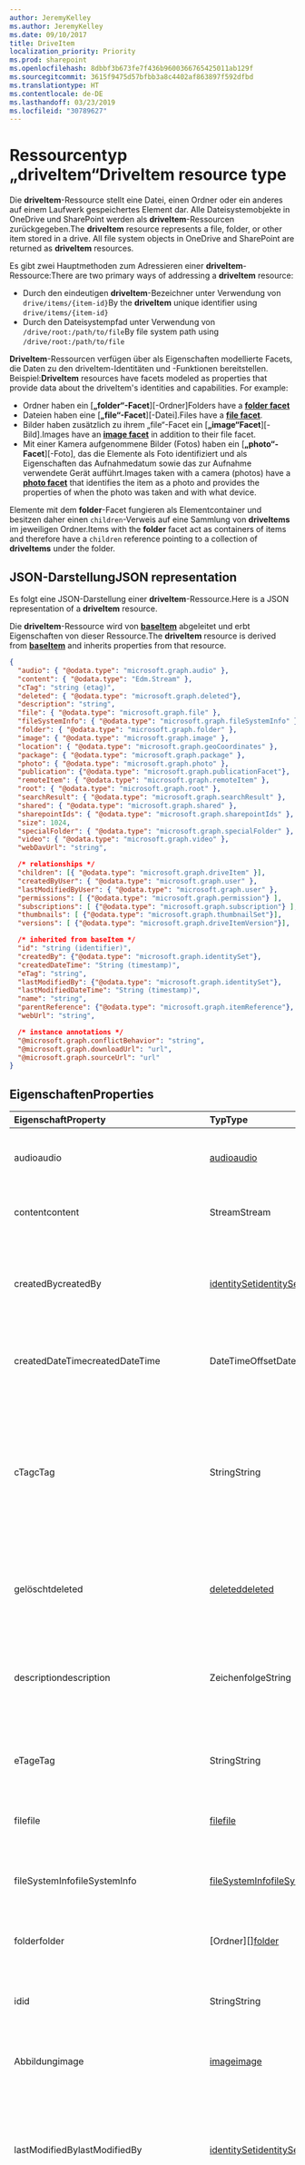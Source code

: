 ```yaml
---
author: JeremyKelley
ms.author: JeremyKelley
ms.date: 09/10/2017
title: DriveItem
localization_priority: Priority
ms.prod: sharepoint
ms.openlocfilehash: 8dbbf3b673fe7f436b9600366765425011ab129f
ms.sourcegitcommit: 3615f9475d57bfbb3a8c4402af863897f592dfbd
ms.translationtype: HT
ms.contentlocale: de-DE
ms.lasthandoff: 03/23/2019
ms.locfileid: "30789627"
---
```

# <a name="driveitem-resource-type"></a><span data-ttu-id="bbd3a-102">Ressourcentyp „driveItem“</span><span class="sxs-lookup"><span data-stu-id="bbd3a-102">DriveItem resource type</span></span>

<span data-ttu-id="bbd3a-p101">Die **driveItem**-Ressource stellt eine Datei, einen Ordner oder ein anderes auf einem Laufwerk gespeichertes Element dar. Alle Dateisystemobjekte in OneDrive und SharePoint werden als **driveItem**-Ressourcen zurückgegeben.</span><span class="sxs-lookup"><span data-stu-id="bbd3a-p101">The **driveItem** resource represents a file, folder, or other item stored in a drive. All file system objects in OneDrive and SharePoint are returned as **driveItem** resources.</span></span>

<span data-ttu-id="bbd3a-105">Es gibt zwei Hauptmethoden zum Adressieren einer **driveItem**-Ressource:</span><span class="sxs-lookup"><span data-stu-id="bbd3a-105">There are two primary ways of addressing a **driveItem** resource:</span></span>

* <span data-ttu-id="bbd3a-106">Durch den eindeutigen **driveItem**-Bezeichner unter Verwendung von `drive/items/{item-id}`</span><span class="sxs-lookup"><span data-stu-id="bbd3a-106">By the **driveItem** unique identifier using `drive/items/{item-id}`</span></span>
* <span data-ttu-id="bbd3a-107">Durch den Dateisystempfad unter Verwendung von `/drive/root:/path/to/file`</span><span class="sxs-lookup"><span data-stu-id="bbd3a-107">By file system path using `/drive/root:/path/to/file`</span></span>

<span data-ttu-id="bbd3a-p102">**DriveItem**-Ressourcen verfügen über als Eigenschaften modellierte Facets, die Daten zu den driveItem-Identitäten und -Funktionen bereitstellen. Beispiel:</span><span class="sxs-lookup"><span data-stu-id="bbd3a-p102">**DriveItem** resources have facets modeled as properties that provide data about the driveItem's identities and capabilities. For example:</span></span>

* <span data-ttu-id="bbd3a-110">Ordner haben ein [**„folder“-Facet**][-Ordner]</span><span class="sxs-lookup"><span data-stu-id="bbd3a-110">Folders have a [**folder facet**][folder]</span></span>
* <span data-ttu-id="bbd3a-111">Dateien haben eine [**„file“-Facet**][-Datei].</span><span class="sxs-lookup"><span data-stu-id="bbd3a-111">Files have a [**file facet**][file].</span></span>
* <span data-ttu-id="bbd3a-112">Bilder haben zusätzlich zu ihrem „file“-Facet ein [**„image“Facet**][-Bild].</span><span class="sxs-lookup"><span data-stu-id="bbd3a-112">Images have an [**image facet**][image] in addition to their file facet.</span></span>
* <span data-ttu-id="bbd3a-113">Mit einer Kamera aufgenommene Bilder (Fotos) haben ein [**„photo“-Facet**][-Foto], das die Elemente als Foto identifiziert und als Eigenschaften das Aufnahmedatum sowie das zur Aufnahme verwendete Gerät aufführt.</span><span class="sxs-lookup"><span data-stu-id="bbd3a-113">Images taken with a camera (photos) have a [**photo facet**][photo] that identifies the item as a photo and provides the properties of when the photo was taken and with what device.</span></span>

<span data-ttu-id="bbd3a-114">Elemente mit dem **folder**-Facet fungieren als Elementcontainer und besitzen daher einen `children`-Verweis auf eine Sammlung von **driveItems** im jeweiligen Ordner.</span><span class="sxs-lookup"><span data-stu-id="bbd3a-114">Items with the **folder** facet act as containers of items and therefore have a `children` reference pointing to a collection of **driveItems** under the folder.</span></span>

## <a name="json-representation"></a><span data-ttu-id="bbd3a-115">JSON-Darstellung</span><span class="sxs-lookup"><span data-stu-id="bbd3a-115">JSON representation</span></span>

<span data-ttu-id="bbd3a-116">Es folgt eine JSON-Darstellung einer **driveItem**-Ressource.</span><span class="sxs-lookup"><span data-stu-id="bbd3a-116">Here is a JSON representation of a **driveItem** resource.</span></span>

<span data-ttu-id="bbd3a-117">Die **driveItem**-Ressource wird von [**baseItem**][baseItem] abgeleitet und erbt Eigenschaften von dieser Ressource.</span><span class="sxs-lookup"><span data-stu-id="bbd3a-117">The **driveItem** resource is derived from [**baseItem**][baseItem] and inherits properties from that resource.</span></span>

<!-- { "blockType": "resource", "@type": "microsoft.graph.driveItem", "@type.aka": "oneDrive.item",
       "baseType": "microsoft.graph.baseItem",
       "optionalProperties": ["cTag", "children", "folder", "file", "image", "audio", "video",
       "location", "deleted", "specialFolder", "photo", "thumbnails", "searchResult", "remoteItem",
       "shared", "content", "@microsoft.graph.conflictBehavior", "@microsoft.graph.downloadUrl", "@content.sourceUrl",
       "sharepointIds"],
       "keyProperty": "id", "openType": true } -->

```json
{
  "audio": { "@odata.type": "microsoft.graph.audio" },
  "content": { "@odata.type": "Edm.Stream" },
  "cTag": "string (etag)",
  "deleted": { "@odata.type": "microsoft.graph.deleted"},
  "description": "string",
  "file": { "@odata.type": "microsoft.graph.file" },
  "fileSystemInfo": { "@odata.type": "microsoft.graph.fileSystemInfo" },
  "folder": { "@odata.type": "microsoft.graph.folder" },
  "image": { "@odata.type": "microsoft.graph.image" },
  "location": { "@odata.type": "microsoft.graph.geoCoordinates" },
  "package": { "@odata.type": "microsoft.graph.package" },
  "photo": { "@odata.type": "microsoft.graph.photo" },
  "publication": {"@odata.type": "microsoft.graph.publicationFacet"},
  "remoteItem": { "@odata.type": "microsoft.graph.remoteItem" },
  "root": { "@odata.type": "microsoft.graph.root" },
  "searchResult": { "@odata.type": "microsoft.graph.searchResult" },
  "shared": { "@odata.type": "microsoft.graph.shared" },
  "sharepointIds": { "@odata.type": "microsoft.graph.sharepointIds" },
  "size": 1024,
  "specialFolder": { "@odata.type": "microsoft.graph.specialFolder" },
  "video": { "@odata.type": "microsoft.graph.video" },
  "webDavUrl": "string",

  /* relationships */
  "children": [{ "@odata.type": "microsoft.graph.driveItem" }],
  "createdByUser": { "@odata.type": "microsoft.graph.user" },
  "lastModifiedByUser": { "@odata.type": "microsoft.graph.user" },
  "permissions": [ {"@odata.type": "microsoft.graph.permission"} ],
  "subscriptions": [ {"@odata.type": "microsoft.graph.subscription"} ],
  "thumbnails": [ {"@odata.type": "microsoft.graph.thumbnailSet"}],
  "versions": [ {"@odata.type": "microsoft.graph.driveItemVersion"}],

  /* inherited from baseItem */
  "id": "string (identifier)",
  "createdBy": {"@odata.type": "microsoft.graph.identitySet"},
  "createdDateTime": "String (timestamp)",
  "eTag": "string",
  "lastModifiedBy": {"@odata.type": "microsoft.graph.identitySet"},
  "lastModifiedDateTime": "String (timestamp)",
  "name": "string",
  "parentReference": {"@odata.type": "microsoft.graph.itemReference"},
  "webUrl": "string",

  /* instance annotations */
  "@microsoft.graph.conflictBehavior": "string",
  "@microsoft.graph.downloadUrl": "url",
  "@microsoft.graph.sourceUrl": "url"
}
```

## <a name="properties"></a><span data-ttu-id="bbd3a-118">Eigenschaften</span><span class="sxs-lookup"><span data-stu-id="bbd3a-118">Properties</span></span>

| <span data-ttu-id="bbd3a-119">Eigenschaft</span><span class="sxs-lookup"><span data-stu-id="bbd3a-119">Property</span></span>             | <span data-ttu-id="bbd3a-120">Typ</span><span class="sxs-lookup"><span data-stu-id="bbd3a-120">Type</span></span>               | <span data-ttu-id="bbd3a-121">Beschreibung</span><span class="sxs-lookup"><span data-stu-id="bbd3a-121">Description</span></span>
|:---------------------|:-------------------|:---------------------------------
| <span data-ttu-id="bbd3a-122">audio</span><span class="sxs-lookup"><span data-stu-id="bbd3a-122">audio</span></span>                | <span data-ttu-id="bbd3a-123">[audio][]</span><span class="sxs-lookup"><span data-stu-id="bbd3a-123">[audio][]</span></span>          | <span data-ttu-id="bbd3a-p103">Audiometadaten, wenn das Element eine Audiodatei ist. Schreibgeschützt.</span><span class="sxs-lookup"><span data-stu-id="bbd3a-p103">Audio metadata, if the item is an audio file. Read-only.</span></span>
| <span data-ttu-id="bbd3a-126">content</span><span class="sxs-lookup"><span data-stu-id="bbd3a-126">content</span></span>              | <span data-ttu-id="bbd3a-127">Stream</span><span class="sxs-lookup"><span data-stu-id="bbd3a-127">Stream</span></span>             | <span data-ttu-id="bbd3a-128">Der Inhaltsdatenstrom, wenn das Element eine Datei ist</span><span class="sxs-lookup"><span data-stu-id="bbd3a-128">The content stream, if the item represents a file.</span></span>
| <span data-ttu-id="bbd3a-129">createdBy</span><span class="sxs-lookup"><span data-stu-id="bbd3a-129">createdBy</span></span>            | <span data-ttu-id="bbd3a-130">[identitySet][]</span><span class="sxs-lookup"><span data-stu-id="bbd3a-130">[identitySet][]</span></span>    | <span data-ttu-id="bbd3a-p104">Die Identität des Benutzers, des Geräts und der Anwendung, von denen das Element erstellt wurde. Schreibgeschützt.</span><span class="sxs-lookup"><span data-stu-id="bbd3a-p104">Identity of the user, device, and application which created the item. Read-only.</span></span>
| <span data-ttu-id="bbd3a-133">createdDateTime</span><span class="sxs-lookup"><span data-stu-id="bbd3a-133">createdDateTime</span></span>      | <span data-ttu-id="bbd3a-134">DateTimeOffset</span><span class="sxs-lookup"><span data-stu-id="bbd3a-134">DateTimeOffset</span></span>     | <span data-ttu-id="bbd3a-p105">Datum und Uhrzeit der Elementerstellung. Schreibgeschützt.</span><span class="sxs-lookup"><span data-stu-id="bbd3a-p105">Date and time of item creation. Read-only.</span></span>
| <span data-ttu-id="bbd3a-137">cTag</span><span class="sxs-lookup"><span data-stu-id="bbd3a-137">cTag</span></span>                 | <span data-ttu-id="bbd3a-138">String</span><span class="sxs-lookup"><span data-stu-id="bbd3a-138">String</span></span>             | <span data-ttu-id="bbd3a-p106">Ein ETag für den Inhalt des Elements. Dieses ETag wird nicht geändert, wenn nur die Metadaten geändert werden. **Hinweis:** Diese Eigenschaft wird nicht zurückgegeben, wenn das Element ein Ordner ist. Schreibgeschützt.</span><span class="sxs-lookup"><span data-stu-id="bbd3a-p106">An eTag for the content of the item. This eTag is not changed if only the metadata is changed. **Note** This property is not returned if the item is a folder. Read-only.</span></span>
| <span data-ttu-id="bbd3a-143">gelöscht</span><span class="sxs-lookup"><span data-stu-id="bbd3a-143">deleted</span></span>              | <span data-ttu-id="bbd3a-144">[deleted][]</span><span class="sxs-lookup"><span data-stu-id="bbd3a-144">[deleted][]</span></span>        | <span data-ttu-id="bbd3a-p107">Informationen zum „gelöscht“-Zustand des Elements. Schreibgeschützt.</span><span class="sxs-lookup"><span data-stu-id="bbd3a-p107">Information about the deleted state of the item. Read-only.</span></span>
| <span data-ttu-id="bbd3a-147">description</span><span class="sxs-lookup"><span data-stu-id="bbd3a-147">description</span></span>          | <span data-ttu-id="bbd3a-148">Zeichenfolge</span><span class="sxs-lookup"><span data-stu-id="bbd3a-148">String</span></span>             | <span data-ttu-id="bbd3a-p108">Stellt eine für den Benutzer sichtbare Beschreibung des Elements bereit. Lese-/Schreibzugriff. Nur auf OneDrive Personal</span><span class="sxs-lookup"><span data-stu-id="bbd3a-p108">Provides a user-visible description of the item. Read-write. Only on OneDrive Personal</span></span>
| <span data-ttu-id="bbd3a-152">eTag</span><span class="sxs-lookup"><span data-stu-id="bbd3a-152">eTag</span></span>                 | <span data-ttu-id="bbd3a-153">String</span><span class="sxs-lookup"><span data-stu-id="bbd3a-153">String</span></span>             | <span data-ttu-id="bbd3a-p109">ETag des gesamten Elements (Metadaten + Inhalt). Schreibgeschützt.</span><span class="sxs-lookup"><span data-stu-id="bbd3a-p109">eTag for the entire item (metadata + content). Read-only.</span></span>
| <span data-ttu-id="bbd3a-156">file</span><span class="sxs-lookup"><span data-stu-id="bbd3a-156">file</span></span>                 | <span data-ttu-id="bbd3a-157">[file][]</span><span class="sxs-lookup"><span data-stu-id="bbd3a-157">[file][]</span></span>           | <span data-ttu-id="bbd3a-p110">Dateimetadaten, wenn das Element eine Datei ist. Schreibgeschützt.</span><span class="sxs-lookup"><span data-stu-id="bbd3a-p110">File metadata, if the item is a file. Read-only.</span></span>
| <span data-ttu-id="bbd3a-160">fileSystemInfo</span><span class="sxs-lookup"><span data-stu-id="bbd3a-160">fileSystemInfo</span></span>       | <span data-ttu-id="bbd3a-161">[fileSystemInfo][]</span><span class="sxs-lookup"><span data-stu-id="bbd3a-161">[fileSystemInfo][]</span></span> | <span data-ttu-id="bbd3a-p111">Informationen zum Dateisystem des Clients. Lese-/Schreibzugriff.</span><span class="sxs-lookup"><span data-stu-id="bbd3a-p111">File system information on client. Read-write.</span></span>
| <span data-ttu-id="bbd3a-164">folder</span><span class="sxs-lookup"><span data-stu-id="bbd3a-164">folder</span></span>               | <span data-ttu-id="bbd3a-165">[Ordner][]</span><span class="sxs-lookup"><span data-stu-id="bbd3a-165">[folder][]</span></span>         | <span data-ttu-id="bbd3a-p112">Ordnermetadaten, wenn das Element ein Ordner ist. Schreibgeschützt.</span><span class="sxs-lookup"><span data-stu-id="bbd3a-p112">Folder metadata, if the item is a folder. Read-only.</span></span>
| <span data-ttu-id="bbd3a-168">id</span><span class="sxs-lookup"><span data-stu-id="bbd3a-168">id</span></span>                   | <span data-ttu-id="bbd3a-169">String</span><span class="sxs-lookup"><span data-stu-id="bbd3a-169">String</span></span>             | <span data-ttu-id="bbd3a-p113">Der eindeutige Bezeichner des Elements im Laufwerk. Schreibgeschützt.</span><span class="sxs-lookup"><span data-stu-id="bbd3a-p113">The unique identifier of the item within the Drive. Read-only.</span></span>
| <span data-ttu-id="bbd3a-172">Abbildung</span><span class="sxs-lookup"><span data-stu-id="bbd3a-172">image</span></span>                | <span data-ttu-id="bbd3a-173">[image][]</span><span class="sxs-lookup"><span data-stu-id="bbd3a-173">[image][]</span></span>          | <span data-ttu-id="bbd3a-p114">Bildmetadaten, wenn das Element ein Bild ist. Schreibgeschützt.</span><span class="sxs-lookup"><span data-stu-id="bbd3a-p114">Image metadata, if the item is an image. Read-only.</span></span>
| <span data-ttu-id="bbd3a-176">lastModifiedBy</span><span class="sxs-lookup"><span data-stu-id="bbd3a-176">lastModifiedBy</span></span>       | <span data-ttu-id="bbd3a-177">[identitySet][]</span><span class="sxs-lookup"><span data-stu-id="bbd3a-177">[identitySet][]</span></span>    | <span data-ttu-id="bbd3a-p115">Die Identität des Benutzers, des Geräts und der Anwendung, von denen das Element zuletzt geändert wurde. Schreibgeschützt.</span><span class="sxs-lookup"><span data-stu-id="bbd3a-p115">Identity of the user, device, and application which last modified the item. Read-only.</span></span>
| <span data-ttu-id="bbd3a-180">lastModifiedDateTime</span><span class="sxs-lookup"><span data-stu-id="bbd3a-180">lastModifiedDateTime</span></span> | <span data-ttu-id="bbd3a-181">DateTimeOffset</span><span class="sxs-lookup"><span data-stu-id="bbd3a-181">DateTimeOffset</span></span>     | <span data-ttu-id="bbd3a-p116">Datum und Uhrzeit der letzten Änderung des Elements. Schreibgeschützt.</span><span class="sxs-lookup"><span data-stu-id="bbd3a-p116">Date and time the item was last modified. Read-only.</span></span>
| <span data-ttu-id="bbd3a-184">location</span><span class="sxs-lookup"><span data-stu-id="bbd3a-184">location</span></span>             | <span data-ttu-id="bbd3a-185">[geoCoordinates][]</span><span class="sxs-lookup"><span data-stu-id="bbd3a-185">[geoCoordinates][]</span></span> | <span data-ttu-id="bbd3a-p117">Standortmetadaten, sofern das Element Standortdaten aufweist. Schreibgeschützt.</span><span class="sxs-lookup"><span data-stu-id="bbd3a-p117">Location metadata, if the item has location data. Read-only.</span></span>
| <span data-ttu-id="bbd3a-188">name</span><span class="sxs-lookup"><span data-stu-id="bbd3a-188">name</span></span>                 | <span data-ttu-id="bbd3a-189">String</span><span class="sxs-lookup"><span data-stu-id="bbd3a-189">String</span></span>             | <span data-ttu-id="bbd3a-p118">Der Name des Elements (Dateiname und Erweiterung). Lese-/Schreibzugriff.</span><span class="sxs-lookup"><span data-stu-id="bbd3a-p118">The name of the item (filename and extension). Read-write.</span></span>
| <span data-ttu-id="bbd3a-192">package</span><span class="sxs-lookup"><span data-stu-id="bbd3a-192">package</span></span>              | <span data-ttu-id="bbd3a-193">[package][]</span><span class="sxs-lookup"><span data-stu-id="bbd3a-193">[package][]</span></span>        | <span data-ttu-id="bbd3a-p119">Zeigt wenn vorhanden an, dass das Element ein Paket ist statt eines Ordners oder einer Datei. Pakete werden in einigen Kontexten wie Dateien, in anderen Kontexten wie Ordner behandelt. Schreibgeschützt.</span><span class="sxs-lookup"><span data-stu-id="bbd3a-p119">If present, indicates that this item is a package instead of a folder or file. Packages are treated like files in some contexts and folders in others. Read-only.</span></span>
| <span data-ttu-id="bbd3a-197">parentReference</span><span class="sxs-lookup"><span data-stu-id="bbd3a-197">parentReference</span></span>      | <span data-ttu-id="bbd3a-198">[itemReference][]</span><span class="sxs-lookup"><span data-stu-id="bbd3a-198">[itemReference][]</span></span>  | <span data-ttu-id="bbd3a-p120">Informationen zum übergeordneten Element, wenn das Element ein übergeordnetes Element hat. Lese-/Schreibzugriff.</span><span class="sxs-lookup"><span data-stu-id="bbd3a-p120">Parent information, if the item has a parent. Read-write.</span></span>
| <span data-ttu-id="bbd3a-201">Foto</span><span class="sxs-lookup"><span data-stu-id="bbd3a-201">photo</span></span>                | <span data-ttu-id="bbd3a-202">[photo][]</span><span class="sxs-lookup"><span data-stu-id="bbd3a-202">[photo][]</span></span>          | <span data-ttu-id="bbd3a-p121">Fotometadaten, wenn das Element ein Foto ist. Schreibgeschützt.</span><span class="sxs-lookup"><span data-stu-id="bbd3a-p121">Photo metadata, if the item is a photo. Read-only.</span></span>
| <span data-ttu-id="bbd3a-205">Veröffentlichung</span><span class="sxs-lookup"><span data-stu-id="bbd3a-205">publication</span></span>          | <span data-ttu-id="bbd3a-206">[publicationFacet][]</span><span class="sxs-lookup"><span data-stu-id="bbd3a-206">[publicationFacet][]</span></span> | <span data-ttu-id="bbd3a-207">Stellt Informationen über den veröffentlichten oder ausgecheckten Status eines Elements an Stellen bereit, die solche Aktionen unterstützen.</span><span class="sxs-lookup"><span data-stu-id="bbd3a-207">Provides information about the published or checked-out state of an item, in locations that support such actions.</span></span> <span data-ttu-id="bbd3a-208">Diese Eigenschaft wird standardmäßig nicht zurückgegeben.</span><span class="sxs-lookup"><span data-stu-id="bbd3a-208">This property is not returned by default.</span></span> <span data-ttu-id="bbd3a-209">Schreibgeschützt.</span><span class="sxs-lookup"><span data-stu-id="bbd3a-209">Read-only.</span></span> |
| <span data-ttu-id="bbd3a-210">remoteItem</span><span class="sxs-lookup"><span data-stu-id="bbd3a-210">remoteItem</span></span>           | <span data-ttu-id="bbd3a-211">[remoteItem][]</span><span class="sxs-lookup"><span data-stu-id="bbd3a-211">[remoteItem][]</span></span>     | <span data-ttu-id="bbd3a-p123">Daten zum Remoteelement, wenn das Element von einem anderen Laufwerk freigegeben ist als dem, auf das zugegriffen wird. Schreibgeschützt.</span><span class="sxs-lookup"><span data-stu-id="bbd3a-p123">Remote item data, if the item is shared from a drive other than the one being accessed. Read-only.</span></span>
| <span data-ttu-id="bbd3a-214">root</span><span class="sxs-lookup"><span data-stu-id="bbd3a-214">root</span></span>                 | <span data-ttu-id="bbd3a-215">[root][]</span><span class="sxs-lookup"><span data-stu-id="bbd3a-215">[root][]</span></span>           | <span data-ttu-id="bbd3a-216">Wenn diese Eigenschaft nicht Null ist, bedeutet dies, dass es sich bei der driveItem-Ressource um die oberste driveItem-Ressource auf dem Laufwerk handelt.</span><span class="sxs-lookup"><span data-stu-id="bbd3a-216">If this property is non-null, it indicates that the driveItem is the top-most driveItem in the drive.</span></span>
| <span data-ttu-id="bbd3a-217">searchResult</span><span class="sxs-lookup"><span data-stu-id="bbd3a-217">searchResult</span></span>         | <span data-ttu-id="bbd3a-218">[searchResult][]</span><span class="sxs-lookup"><span data-stu-id="bbd3a-218">[searchResult][]</span></span>   | <span data-ttu-id="bbd3a-p124">Suchmetadaten, wenn das Element aus einem Suchergebnis stammt. Schreibgeschützt.</span><span class="sxs-lookup"><span data-stu-id="bbd3a-p124">Search metadata, if the item is from a search result. Read-only.</span></span>
| <span data-ttu-id="bbd3a-221">freigegeben</span><span class="sxs-lookup"><span data-stu-id="bbd3a-221">shared</span></span>               | <span data-ttu-id="bbd3a-222">[shared][]</span><span class="sxs-lookup"><span data-stu-id="bbd3a-222">[shared][]</span></span>         | <span data-ttu-id="bbd3a-p125">Gibt an, dass das Element für andere freigegeben wurde, und enthält den „freigegeben“-Status des Elements. Schreibgeschützt.</span><span class="sxs-lookup"><span data-stu-id="bbd3a-p125">Indicates that the item has been shared with others and provides information about the shared state of the item. Read-only.</span></span>
| <span data-ttu-id="bbd3a-225">sharepointIds</span><span class="sxs-lookup"><span data-stu-id="bbd3a-225">sharepointIds</span></span>        | <span data-ttu-id="bbd3a-226">[sharepointIds][]</span><span class="sxs-lookup"><span data-stu-id="bbd3a-226">[sharepointIds][]</span></span>  | <span data-ttu-id="bbd3a-p126">Gibt Bezeichner zurück, die für SharePoint REST-Kompatibilität nützlich sind. Schreibgeschützt.</span><span class="sxs-lookup"><span data-stu-id="bbd3a-p126">Returns identifiers useful for SharePoint REST compatibility. Read-only.</span></span>
| <span data-ttu-id="bbd3a-229">size</span><span class="sxs-lookup"><span data-stu-id="bbd3a-229">size</span></span>                 | <span data-ttu-id="bbd3a-230">Int64</span><span class="sxs-lookup"><span data-stu-id="bbd3a-230">Int64</span></span>              | <span data-ttu-id="bbd3a-p127">Größe des Elements in Byte. Schreibgeschützt.</span><span class="sxs-lookup"><span data-stu-id="bbd3a-p127">Size of the item in bytes. Read-only.</span></span>
| <span data-ttu-id="bbd3a-233">specialFolder</span><span class="sxs-lookup"><span data-stu-id="bbd3a-233">specialFolder</span></span>        | <span data-ttu-id="bbd3a-234">[specialFolder][]</span><span class="sxs-lookup"><span data-stu-id="bbd3a-234">[specialFolder][]</span></span>  | <span data-ttu-id="bbd3a-p128">Facet, das zurückgegeben wird, wenn das aktuelle Element auch als spezieller Ordner verfügbar ist. Schreibgeschützt.</span><span class="sxs-lookup"><span data-stu-id="bbd3a-p128">If the current item is also available as a special folder, this facet is returned. Read-only.</span></span>
| <span data-ttu-id="bbd3a-237">video</span><span class="sxs-lookup"><span data-stu-id="bbd3a-237">video</span></span>                | <span data-ttu-id="bbd3a-238">[video][]</span><span class="sxs-lookup"><span data-stu-id="bbd3a-238">[video][]</span></span>          | <span data-ttu-id="bbd3a-p129">Videometadaten, wenn das Element ein Video ist. Schreibgeschützt.</span><span class="sxs-lookup"><span data-stu-id="bbd3a-p129">Video metadata, if the item is a video. Read-only.</span></span>
| <span data-ttu-id="bbd3a-241">webDavUrl</span><span class="sxs-lookup"><span data-stu-id="bbd3a-241">webDavUrl</span></span>            | <span data-ttu-id="bbd3a-242">String</span><span class="sxs-lookup"><span data-stu-id="bbd3a-242">String</span></span>             | <span data-ttu-id="bbd3a-243">WebDAV-kompatible URL für das Element.</span><span class="sxs-lookup"><span data-stu-id="bbd3a-243">WebDAV compatible URL for the item.</span></span>
| <span data-ttu-id="bbd3a-244">webUrl</span><span class="sxs-lookup"><span data-stu-id="bbd3a-244">webUrl</span></span>               | <span data-ttu-id="bbd3a-245">String</span><span class="sxs-lookup"><span data-stu-id="bbd3a-245">String</span></span>             | <span data-ttu-id="bbd3a-p130">URL, über die die Ressource im Browser angezeigt werden kann. Schreibgeschützt.</span><span class="sxs-lookup"><span data-stu-id="bbd3a-p130">URL that displays the resource in the browser. Read-only.</span></span>

<span data-ttu-id="bbd3a-p131">**Hinweis:** Die Eigenschaften „eTag“ und „cTag“ arbeiten bei Containern (Ordnern) anders. Der Wert „cTag“ wird geändert, wenn Inhalte oder Metadaten eines Nachfolgers des Ordners geändert werden. Der Wert „eTag“ wird nur geändert, wenn die Eigenschaften des Ordners geändert werden. Ausnahme: Eigenschaften, die von Nachfolgern abgeleitet werden (wie **childCount** oder **lastModifiedDateTime**).</span><span class="sxs-lookup"><span data-stu-id="bbd3a-p131">**Note:** The eTag and cTag properties work differently on containers (folders). The cTag value is modified when content or metadata of any descendant of the folder is changed. The eTag value is only modified when the folder's properties are changed, except for properties that are derived from descendants (like **childCount** or **lastModifiedDateTime**).</span></span>

## <a name="relationships"></a><span data-ttu-id="bbd3a-251">Beziehungen</span><span class="sxs-lookup"><span data-stu-id="bbd3a-251">Relationships</span></span>

| <span data-ttu-id="bbd3a-252">Beziehung</span><span class="sxs-lookup"><span data-stu-id="bbd3a-252">Relationship</span></span>       | <span data-ttu-id="bbd3a-253">Typ</span><span class="sxs-lookup"><span data-stu-id="bbd3a-253">Type</span></span>                        | <span data-ttu-id="bbd3a-254">Beschreibung</span><span class="sxs-lookup"><span data-stu-id="bbd3a-254">Description</span></span>
|:-------------------|:----------------------------|:--------------------------
| <span data-ttu-id="bbd3a-255">children</span><span class="sxs-lookup"><span data-stu-id="bbd3a-255">children</span></span>           | <span data-ttu-id="bbd3a-256">driveitem-Sammlung</span><span class="sxs-lookup"><span data-stu-id="bbd3a-256">driveItem collection</span></span>        | <span data-ttu-id="bbd3a-p132">Sammlung von Elementobjekten der direkten untergeordneten Elemente eines Elements. Nur Elemente, die Ordner repräsentieren, haben untergeordnete Elemente. Schreibgeschützt. Nullwerte zulassend.</span><span class="sxs-lookup"><span data-stu-id="bbd3a-p132">Collection containing Item objects for the immediate children of Item. Only items representing folders have children. Read-only. Nullable.</span></span>
| <span data-ttu-id="bbd3a-261">createdByUser</span><span class="sxs-lookup"><span data-stu-id="bbd3a-261">createdByUser</span></span>      | <span data-ttu-id="bbd3a-262">[user][]</span><span class="sxs-lookup"><span data-stu-id="bbd3a-262">[user][]</span></span>                    | <span data-ttu-id="bbd3a-263">Der Name des Benutzers, der das Element erstellt hat.</span><span class="sxs-lookup"><span data-stu-id="bbd3a-263">Identity of the user who created the item.</span></span> <span data-ttu-id="bbd3a-264">Schreibgeschützt.</span><span class="sxs-lookup"><span data-stu-id="bbd3a-264">Read-only.</span></span>
| <span data-ttu-id="bbd3a-265">lastModifiedByUser</span><span class="sxs-lookup"><span data-stu-id="bbd3a-265">lastModifiedByUser</span></span> | <span data-ttu-id="bbd3a-266">[user][]</span><span class="sxs-lookup"><span data-stu-id="bbd3a-266">[user][]</span></span>                    | <span data-ttu-id="bbd3a-267">Der Name des Benutzers, der das Element zuletzt geändert hat.</span><span class="sxs-lookup"><span data-stu-id="bbd3a-267">Identity of the user who last modified the item.</span></span> <span data-ttu-id="bbd3a-268">Schreibgeschützt.</span><span class="sxs-lookup"><span data-stu-id="bbd3a-268">Read-only.</span></span>
| <span data-ttu-id="bbd3a-269">listItem</span><span class="sxs-lookup"><span data-stu-id="bbd3a-269">listItem</span></span>           | <span data-ttu-id="bbd3a-270">[listItem][]</span><span class="sxs-lookup"><span data-stu-id="bbd3a-270">[listItem][]</span></span>                | <span data-ttu-id="bbd3a-271">Für Laufwerke in SharePoint das zugehörige Dokumentbibliothek-Listenelement.</span><span class="sxs-lookup"><span data-stu-id="bbd3a-271">For drives in SharePoint, the associated document library list item.</span></span> <span data-ttu-id="bbd3a-272">Schreibgeschützt.</span><span class="sxs-lookup"><span data-stu-id="bbd3a-272">Read-only.</span></span> <span data-ttu-id="bbd3a-273">Lässt Nullwerte zu.</span><span class="sxs-lookup"><span data-stu-id="bbd3a-273">Nullable.</span></span>
| <span data-ttu-id="bbd3a-274">Berechtigungen</span><span class="sxs-lookup"><span data-stu-id="bbd3a-274">permissions</span></span>        | <span data-ttu-id="bbd3a-275">[permission][] collection</span><span class="sxs-lookup"><span data-stu-id="bbd3a-275">[permission][] collection</span></span>   | <span data-ttu-id="bbd3a-p136">Der Satz von Berechtigungen für das Element. Schreibgeschützt. Lässt Nullwerte zu.</span><span class="sxs-lookup"><span data-stu-id="bbd3a-p136">The set of permissions for the item. Read-only. Nullable.</span></span>
| <span data-ttu-id="bbd3a-279">Abonnements</span><span class="sxs-lookup"><span data-stu-id="bbd3a-279">Subscriptions</span></span>      | <span data-ttu-id="bbd3a-280">[Abonnement][]-Sammlung</span><span class="sxs-lookup"><span data-stu-id="bbd3a-280">[subscription][] collection</span></span> | <span data-ttu-id="bbd3a-281">Die Gruppe von Abonnements für das Element.</span><span class="sxs-lookup"><span data-stu-id="bbd3a-281">The set of subscriptions on the item.</span></span> <span data-ttu-id="bbd3a-282">Wird nur im Stammordner eines Laufwerks unterstützt.</span><span class="sxs-lookup"><span data-stu-id="bbd3a-282">Only supported on the root of a drive.</span></span>
| <span data-ttu-id="bbd3a-283">thumbnails</span><span class="sxs-lookup"><span data-stu-id="bbd3a-283">thumbnails</span></span>         | <span data-ttu-id="bbd3a-284">[thumbnailSet][] collection</span><span class="sxs-lookup"><span data-stu-id="bbd3a-284">[thumbnailSet][] collection</span></span> | <span data-ttu-id="bbd3a-p138">Sammlung der dem Element zugeordneten [ThumbnailSet][]-Objekte. Weitere Informationen finden Sie im Artikel zum [Abrufen von Miniaturansichten][]. Schreibgeschützt. Nullwerte zulassend.</span><span class="sxs-lookup"><span data-stu-id="bbd3a-p138">Collection containing [ThumbnailSet][] objects associated with the item. For more info, see [getting thumbnails][]. Read-only. Nullable.</span></span>
| <span data-ttu-id="bbd3a-289">versions</span><span class="sxs-lookup"><span data-stu-id="bbd3a-289">versions</span></span>           | <span data-ttu-id="bbd3a-290">[driveItemVersion][]-Sammlung</span><span class="sxs-lookup"><span data-stu-id="bbd3a-290">[driveItemVersion][] collection</span></span> | <span data-ttu-id="bbd3a-291">Die Liste der früheren Versionen des Elements.</span><span class="sxs-lookup"><span data-stu-id="bbd3a-291">The list of previous versions of the item.</span></span> <span data-ttu-id="bbd3a-292">Weitere Informationen finden Sie unter [Abrufen früherer Versionen][].</span><span class="sxs-lookup"><span data-stu-id="bbd3a-292">For more info, see [getting previous versions][].</span></span> <span data-ttu-id="bbd3a-293">Schreibgeschützt.</span><span class="sxs-lookup"><span data-stu-id="bbd3a-293">Read-only.</span></span> <span data-ttu-id="bbd3a-294">Nullwerte zulassend.</span><span class="sxs-lookup"><span data-stu-id="bbd3a-294">Nullable.</span></span>
| <span data-ttu-id="bbd3a-295">workbook</span><span class="sxs-lookup"><span data-stu-id="bbd3a-295">workbook</span></span>           | <span data-ttu-id="bbd3a-296">[workbook][]</span><span class="sxs-lookup"><span data-stu-id="bbd3a-296">[workbook][]</span></span>                | <span data-ttu-id="bbd3a-297">Greift für Dateien, die Excel-Tabellen sind, auf die Workbook-API zu, um mit dem Inhalt der Tabelle zu arbeiten.</span><span class="sxs-lookup"><span data-stu-id="bbd3a-297">For files that are Excel spreadsheets, accesses the workbook API to work with the spreadsheet's contents.</span></span> <span data-ttu-id="bbd3a-298">Nullwerte zulassend.</span><span class="sxs-lookup"><span data-stu-id="bbd3a-298">Nullable.</span></span>

## <a name="instance-attributes"></a><span data-ttu-id="bbd3a-299">Instanzenattribute</span><span class="sxs-lookup"><span data-stu-id="bbd3a-299">Instance Attributes</span></span>

<span data-ttu-id="bbd3a-p141">Instanzenattribute sind Eigenschaften mit speziellem Verhalten. Diese Eigenschaften sind temporär. Sie definieren entweder, wie sich der Dienst verhalten soll, oder geben kurzfristige Eigenschaftswerte an, beispielsweise URLs zum Elementdownload, die ablaufen.</span><span class="sxs-lookup"><span data-stu-id="bbd3a-p141">Instance attributes are properties with special behaviors. These properties are temporary and either a) define behavior the service should perform or b) provide short-term property values, like a download URL for an item that expires.</span></span>

| <span data-ttu-id="bbd3a-302">Eigenschaftenname</span><span class="sxs-lookup"><span data-stu-id="bbd3a-302">Property name</span></span>                     | <span data-ttu-id="bbd3a-303">Typ</span><span class="sxs-lookup"><span data-stu-id="bbd3a-303">Type</span></span>   | <span data-ttu-id="bbd3a-304">Beschreibung</span><span class="sxs-lookup"><span data-stu-id="bbd3a-304">Description</span></span>
|:----------------------------------|:-------|:--------------------------------
| <span data-ttu-id="bbd3a-305">@microsoft.graph.conflictBehavior</span><span class="sxs-lookup"><span data-stu-id="bbd3a-305">@microsoft.graph.conflictBehavior</span></span> | <span data-ttu-id="bbd3a-306">string</span><span class="sxs-lookup"><span data-stu-id="bbd3a-306">string</span></span> | <span data-ttu-id="bbd3a-p142">Das Konfliktlösungsverhalten von Aktionen, die ein neues Element erstellen. Verwenden Sie die Werte *fail*, *replace* oder *rename*. Das Standardformat für PUT ist *replace*. Ein Element wird nie mit dieser Anmerkung zurückgegeben. Schreibzugriff.</span><span class="sxs-lookup"><span data-stu-id="bbd3a-p142">The conflict resolution behavior for actions that create a new item. You can use the values *fail*, *replace*, or *rename*. The default for PUT is *replace*. An item will never be returned with this annotation. Write-only.</span></span>
| <span data-ttu-id="bbd3a-312">@microsoft.graph.downloadUrl</span><span class="sxs-lookup"><span data-stu-id="bbd3a-312">@microsoft.graph.downloadUrl</span></span>      | <span data-ttu-id="bbd3a-313">string</span><span class="sxs-lookup"><span data-stu-id="bbd3a-313">string</span></span> | <span data-ttu-id="bbd3a-p143">Eine URL, über die die Inhalte der Datei heruntergeladen werden können. Eine Authentifizierung ist mit dieser URL nicht erforderlich. Schreibgeschützt.</span><span class="sxs-lookup"><span data-stu-id="bbd3a-p143">A URL that can be used to download this file's content. Authentication is not required with this URL. Read-only.</span></span>
| <span data-ttu-id="bbd3a-317">@microsoft.graph.sourceUrl</span><span class="sxs-lookup"><span data-stu-id="bbd3a-317">@microsoft.graph.sourceUrl</span></span>        | <span data-ttu-id="bbd3a-318">string</span><span class="sxs-lookup"><span data-stu-id="bbd3a-318">string</span></span> | <span data-ttu-id="bbd3a-p144">Bei Ausgabe einer PUT-Anforderung kann der Dienst mithilfe dieser Instanzanmerkung angewiesen werden, den Inhalt der URL herunterzuladen und als diese Datei zu speichern. Schreibzugriff.</span><span class="sxs-lookup"><span data-stu-id="bbd3a-p144">When issuing a PUT request, this instance annotation can be used to instruct the service to download the contents of the URL, and store it as the file. Write-only.</span></span>

<span data-ttu-id="bbd3a-321">**Hinweis:** Der Wert „@microsoft.graph.downloadUrl“ ist eine kurzlebige URL und kann nicht zwischengespeichert werden.</span><span class="sxs-lookup"><span data-stu-id="bbd3a-321">**Note:** The @microsoft.graph.downloadUrl value is a short-lived URL and can't be cached.</span></span>
<span data-ttu-id="bbd3a-322">Die URL ist nur für kurze Zeit (1 Stunde) verfügbar, bevor sie ungültig wird.</span><span class="sxs-lookup"><span data-stu-id="bbd3a-322">The URL will only be available for a short period of time (1 hour) before it is invalidated.</span></span>
<span data-ttu-id="bbd3a-323">Beim Entfernen von Dateiberechtigungen für einen Benutzer wird die URL möglicherweise nicht sofort ungültig.</span><span class="sxs-lookup"><span data-stu-id="bbd3a-323">Removing file permissions for a user may not immediately invalidate the URL.</span></span>

## <a name="methods"></a><span data-ttu-id="bbd3a-324">Methoden</span><span class="sxs-lookup"><span data-stu-id="bbd3a-324">Methods</span></span>

| <span data-ttu-id="bbd3a-325">Method</span><span class="sxs-lookup"><span data-stu-id="bbd3a-325">Method</span></span>                                                   | <span data-ttu-id="bbd3a-326">REST-Pfad</span><span class="sxs-lookup"><span data-stu-id="bbd3a-326">REST Path</span></span>
|:---------------------------------------------------------|:------------------
| [<span data-ttu-id="bbd3a-327">Get item</span><span class="sxs-lookup"><span data-stu-id="bbd3a-327">Get item</span></span>](../api/driveitem-get.md)                      | `GET /drive/items/{item-id}`
| [<span data-ttu-id="bbd3a-328">Untergeordnete Elemente auflisten</span><span class="sxs-lookup"><span data-stu-id="bbd3a-328">List children</span></span>](../api/driveitem-list-children.md)       | `GET /drive/items/{item-id}/children`
| [<span data-ttu-id="bbd3a-329">Versionen auflisten</span><span class="sxs-lookup"><span data-stu-id="bbd3a-329">List versions</span></span>](../api/driveitem-list-versions.md)       | `GET /drive/items/{item-id}/versions`
| [<span data-ttu-id="bbd3a-330">Element erstellen</span><span class="sxs-lookup"><span data-stu-id="bbd3a-330">Create item</span></span>](../api/driveitem-post-children.md)         | `POST /drive/items/{item-id}/children`
| [<span data-ttu-id="bbd3a-331">Update item</span><span class="sxs-lookup"><span data-stu-id="bbd3a-331">Update item</span></span>](../api/driveitem-update.md)                | `PATCH /drive/items/{item-id}`
| [<span data-ttu-id="bbd3a-332">Upload content</span><span class="sxs-lookup"><span data-stu-id="bbd3a-332">Upload content</span></span>](../api/driveitem-put-content.md)        | `PUT /drive/items/{item-id}/content`
| [<span data-ttu-id="bbd3a-333">Inhalte herunterladen</span><span class="sxs-lookup"><span data-stu-id="bbd3a-333">Download content</span></span>](../api/driveitem-get-content.md)      | `GET /drive/items/{item-id}/content`
| <span data-ttu-id="bbd3a-334">[Bestimmtes Dateiformat herunterladen][download-format]</span><span class="sxs-lookup"><span data-stu-id="bbd3a-334">[Download specific file format][download-format]</span></span>         | `GET /drive/items/{item-id}/content?format={format}`
| [<span data-ttu-id="bbd3a-335">Element löschen</span><span class="sxs-lookup"><span data-stu-id="bbd3a-335">Delete item</span></span>](../api/driveitem-delete.md)                | `DELETE /drive/items/{item-id}`
| [<span data-ttu-id="bbd3a-336">Move item</span><span class="sxs-lookup"><span data-stu-id="bbd3a-336">Move item</span></span>](../api/driveitem-move.md)                    | `PATCH /drive/items/{item-id}`
| [<span data-ttu-id="bbd3a-337">Copy item</span><span class="sxs-lookup"><span data-stu-id="bbd3a-337">Copy item</span></span>](../api/driveitem-copy.md)                    | `POST /drive/items/{item-id}/copy`
| [<span data-ttu-id="bbd3a-338">Search items</span><span class="sxs-lookup"><span data-stu-id="bbd3a-338">Search items</span></span>](../api/driveitem-search.md)               | `GET /drive/items/{item-id}/search(q='text')`
| [<span data-ttu-id="bbd3a-339">List changes in a drive</span><span class="sxs-lookup"><span data-stu-id="bbd3a-339">List changes in a drive</span></span>](../api/driveitem-delta.md)     | `GET /drive/root/delta`
| [<span data-ttu-id="bbd3a-340">List thumbnails</span><span class="sxs-lookup"><span data-stu-id="bbd3a-340">List thumbnails</span></span>](../api/driveitem-list-thumbnails.md)   | `GET /drive/items/{item-id}/thumbnails`
| [<span data-ttu-id="bbd3a-341">Create sharing link</span><span class="sxs-lookup"><span data-stu-id="bbd3a-341">Create sharing link</span></span>](../api/driveitem-createlink.md)    | `POST /drive/items/{item-id}/createLink`
| [<span data-ttu-id="bbd3a-342">Add permissions</span><span class="sxs-lookup"><span data-stu-id="bbd3a-342">Add permissions</span></span>](../api/driveitem-invite.md)            | `POST /drive/items/{item-id}/invite`
| [<span data-ttu-id="bbd3a-343">List permissions</span><span class="sxs-lookup"><span data-stu-id="bbd3a-343">List permissions</span></span>](../api/driveitem-list-permissions.md) | `GET /drive/items/{item-id}/permissions`
| [<span data-ttu-id="bbd3a-344">Berechtigung löschen</span><span class="sxs-lookup"><span data-stu-id="bbd3a-344">Delete permission</span></span>](../api/permission-delete.md)         | `DELETE /drive/items/{item-id}/permissions/{perm-id}`
| <span data-ttu-id="bbd3a-345">[WebSocket-Kanal erhalten][getWebSocket]</span><span class="sxs-lookup"><span data-stu-id="bbd3a-345">[Get WebSocket channel][getWebSocket]</span></span>                    | `GET /drive/root/subscriptions/socketIo`
| <span data-ttu-id="bbd3a-346">[Element in Vorschau anzeigen][item-preview]</span><span class="sxs-lookup"><span data-stu-id="bbd3a-346">[Preview item][item-preview]</span></span>                             | `POST /drive/items/{item-id}/preview`

[item-preview]: ../api/driveitem-preview.md

## <a name="remarks"></a><span data-ttu-id="bbd3a-347">Hinweise</span><span class="sxs-lookup"><span data-stu-id="bbd3a-347">Remarks</span></span>

<span data-ttu-id="bbd3a-348">In OneDrive for Business- oder SharePoint-Dokumentbibliotheken wird die Eigenschaft **cTag** nicht zurückgegeben, wenn die **driveItem**-Ressource ein [Ordner][]-Facet hat.</span><span class="sxs-lookup"><span data-stu-id="bbd3a-348">In OneDrive for Business or SharePoint document libraries, the **cTag** property is not returned, if the **driveItem** has a [folder][] facet.</span></span>

[audio]: audio.md
[baseItem]: baseitem.md
[deleted]: deleted.md
[download-format]: ../api/driveitem-get-content-format.md
[driveItemVersion]: driveitemversion.md
[file]: file.md
[fileSystemInfo]: filesysteminfo.md
[folder]: folder.md
[Abrufen früherer Versionen]: ../api/driveitem-list-versions.md
[getting previous versions]: ../api/driveitem-list-versions.md
[Abrufen von Miniaturansichten]: ../api/driveitem-list-thumbnails.md
[getting thumbnails]: ../api/driveitem-list-thumbnails.md
[getWebSocket]: ../api/driveitem-subscriptions-socketio.md
[identitySet]: identityset.md
[image]: image.md
[itemReference]: itemreference.md
[geoCoordinates]: geocoordinates.md
[listItem]: listitem.md
[package]: package.md
[permission]: permission.md
[photo]: photo.md
[remoteItem]: remoteitem.md
[root]: root.md
[searchResult]: searchresult.md
[shared]: shared.md
[sharepointIds]: sharepointids.md
[specialFolder]: specialfolder.md
[Abonnement]: subscription.md
[subscription]: subscription.md
[thumbnailSet]: thumbnailset.md
[video]: video.md
[workbook]: workbook.md
[user]: https://developer.microsoft.com/graph/docs/api-reference/v1.0/resources/users
[publicationFacet]: publicationfacet.md

<!-- {
  "type": "#page.annotation",
  "description": "Item is the main data model in the OneDrive API. Everything is an item.",
  "keywords": "item,facet,resource",
  "section": "documentation",
  "tocPath": "Items",
  "tocBookmarks": { "Resources/Item": "#" }
} -->
